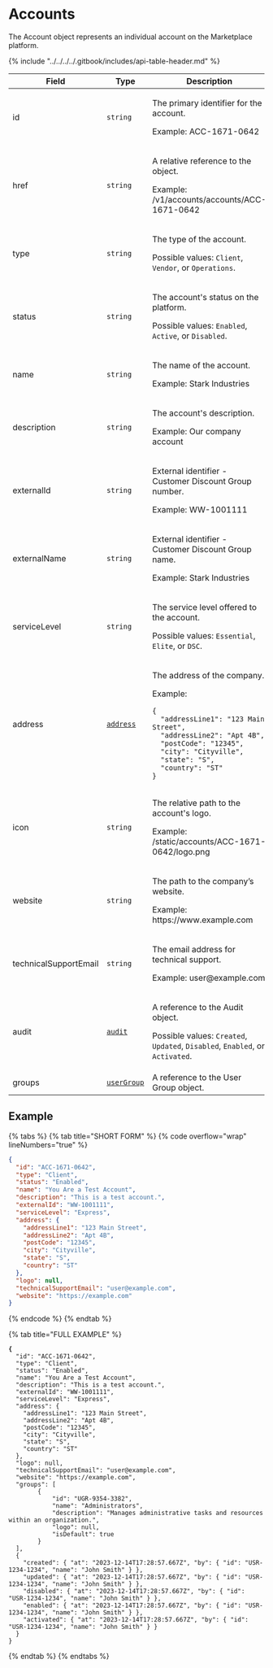 # Accounts

The Account object represents an individual account on the Marketplace platform.&#x20;

{% include "../../../../.gitbook/includes/api-table-header.md" %}

<table data-full-width="false"><thead><tr><th width="200">Field</th><th width="149">Type</th><th>Description</th></tr></thead><tbody><tr><td>id</td><td><code>string</code></td><td><p>The primary identifier for the account.</p><p>Example: ACC-1671-0642</p></td></tr><tr><td>href</td><td><code>string</code></td><td><p>A relative reference to the object.</p><p>Example: /v1/accounts/accounts/ACC-1671-0642</p></td></tr><tr><td>type</td><td><code>string</code></td><td><p>The type of the account.</p><p>Possible values: <code>Client</code>, <code>Vendor</code>, or <code>Operations</code>.</p></td></tr><tr><td>status</td><td><code>string</code></td><td><p>The account's status on the platform.</p><p>Possible values: <code>Enabled</code>, <code>Active</code>, or <code>Disabled</code>.</p></td></tr><tr><td>name</td><td><code>string</code></td><td><p>The name of the account.</p><p>Example: Stark Industries</p></td></tr><tr><td>description</td><td><code>string</code></td><td><p>The account's description.</p><p>Example: Our company account</p></td></tr><tr><td>externalId</td><td><code>string</code></td><td><p>External identifier - Customer Discount Group number.</p><p>Example: WW-1001111</p></td></tr><tr><td>externalName</td><td><code>string</code></td><td><p>External identifier - Customer Discount Group name.</p><p>Example: Stark Industries</p></td></tr><tr><td>serviceLevel</td><td><code>string</code></td><td><p>The service level offered to the account.</p><p>Possible values: <code>Essential</code>, <code>Elite</code>, or <code>DSC</code>.</p></td></tr><tr><td>address</td><td><a href="../../common-api-objects/address.md"><code>address</code></a></td><td><p>The address of the company.</p><p>Example:</p><pre class="language-json" data-overflow="wrap" data-line-numbers><code class="lang-json">{
  "addressLine1": "123 Main Street",
  "addressLine2": "Apt 4B",
  "postCode": "12345",
  "city": "Cityville",
  "state": "S",
  "country": "ST"
}
</code></pre></td></tr><tr><td>icon</td><td><code>string</code></td><td><p>The relative path to the account's logo.</p><p>Example: /static/accounts/ACC-1671-0642/logo.png</p></td></tr><tr><td>website</td><td><code>string</code></td><td><p>The path to the company’s website.</p><p>Example: https://www.example.com</p></td></tr><tr><td>technicalSupportEmail</td><td><code>string</code></td><td><p>The email address for technical support.</p><p>Example: user@example.com</p></td></tr><tr><td>audit</td><td><a href="../../common-api-objects/audit.md"><code>audit</code></a></td><td><p>A reference to the Audit object. </p><p>Possible values: <code>Created</code>, <code>Updated</code>, <code>Disabled</code>, <code>Enabled</code>, or <code>Activated</code>.</p></td></tr><tr><td>groups</td><td><a href="../../../../modules-and-features/settings/groups/"><code>userGroup</code></a></td><td>A reference to the User Group object.</td></tr></tbody></table>

## Example

{% tabs %}
{% tab title="SHORT FORM" %}
{% code overflow="wrap" lineNumbers="true" %}
```json
{
  "id": "ACC-1671-0642",
  "type": "Client",
  "status": "Enabled",
  "name": "You Are a Test Account",
  "description": "This is a test account.",
  "externalId": "WW-1001111",
  "serviceLevel": "Express",
  "address": {
    "addressLine1": "123 Main Street",
    "addressLine2": "Apt 4B",
    "postCode": "12345",
    "city": "Cityville",
    "state": "S",
    "country": "ST"
  },
  "logo": null,
  "technicalSupportEmail": "user@example.com",
  "website": "https://example.com"  
}
```
{% endcode %}
{% endtab %}

{% tab title="FULL EXAMPLE" %}
<pre class="language-json" data-line-numbers><code class="lang-json"><strong>{
</strong>  "id": "ACC-1671-0642",
  "type": "Client",
  "status": "Enabled",
  "name": "You Are a Test Account",
  "description": "This is a test account.",
  "externalId": "WW-1001111",
  "serviceLevel": "Express",
  "address": {
    "addressLine1": "123 Main Street",
    "addressLine2": "Apt 4B",
    "postCode": "12345",
    "city": "Cityville",
    "state": "S",
    "country": "ST"
  },
  "logo": null,
  "technicalSupportEmail": "user@example.com",
  "website": "https://example.com",
  "groups": [
		{
			"id": "UGR-9354-3382",
			"name": "Administrators",
			"description": "Manages administrative tasks and resources within an organization.",
			"logo": null,
			"isDefault": true
		}
  ],
  {
    "created": { "at": "2023-12-14T17:28:57.667Z", "by": { "id": "USR-1234-1234", "name": "John Smith" } },
    "updated": { "at": "2023-12-14T17:28:57.667Z", "by": { "id": "USR-1234-1234", "name": "John Smith" } },
    "disabled": { "at": "2023-12-14T17:28:57.667Z", "by": { "id": "USR-1234-1234", "name": "John Smith" } },
    "enabled": { "at": "2023-12-14T17:28:57.667Z", "by": { "id": "USR-1234-1234", "name": "John Smith" } },
    "activated": { "at": "2023-12-14T17:28:57.667Z", "by": { "id": "USR-1234-1234", "name": "John Smith" } }
  }
}
</code></pre>
{% endtab %}
{% endtabs %}
